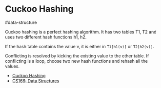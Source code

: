 # Cuckoo Hashing

#data-structure

Cuckoo hashing is a perfect hashing algorithm. It has two tables T1, T2 and uses two different hash functions h1, h2.

If the hash table contains the value v, it is either in `T1[h1(v)]` or `T2[h2(v)]`.

Conflicting is resolved by kicking the existing value to the other table. If conflicting is a loop, choose two new hash functions and rehash all the values.

* [Cuckoo Hashing](https://www.dropbox.com/s/qze84la13yar1pl/CS166%20-%20Cuckoo%20Hashing.pdf?dl=0)
* [CS166: Data Structures](http://web.stanford.edu/class/cs166/)
